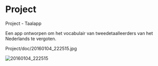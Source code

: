 # Project

Project - Taalapp

Een app ontworpen om het vocabulair van tweedetaalleerders van het Nederlands te vergoten. 

Project/doc/20160104_222515.jpg

![20160104_222515](https://cloud.githubusercontent.com/assets/15331771/12101449/1e097f34-b335-11e5-9bd7-a9d2a95542a4.jpg)


